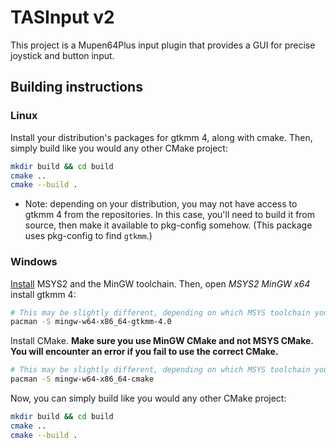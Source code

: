 # TASInput v2

This project is a Mupen64Plus input plugin that provides a GUI for precise joystick and button input.

## Building instructions
### Linux
Install your distribution's packages for gtkmm 4, along with cmake. Then, simply build like you would any other CMake project:
```sh
mkdir build && cd build
cmake ..
cmake --build .
```
- Note: depending on your distribution, you may not have access to gtkmm 4 from the repositories. In this case, you'll need to build it from source, then make it available to pkg-config somehow. (This package uses pkg-config to find `gtkmm`.)

### Windows
[Install](https://www.msys2.org/#installation) MSYS2 and the MinGW toolchain. Then, open *MSYS2 MinGW x64* install gtkmm 4:
```sh
# This may be slightly different, depending on which MSYS toolchain you use.
pacman -S mingw-w64-x86_64-gtkmm-4.0
```
Install CMake. **Make sure you use MinGW CMake and not MSYS CMake. You will encounter an error if you fail to use the correct CMake.**
```sh
# This may be slightly different, depending on which MSYS toolchain you use.
pacman -S mingw-w64-x86_64-cmake
```
Now, you can simply build like you would any other CMake project:
```sh
mkdir build && cd build
cmake ..
cmake --build .
```